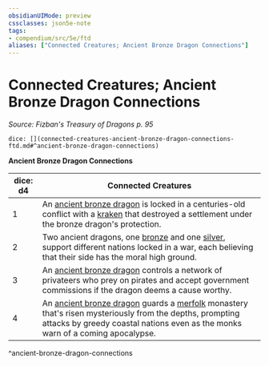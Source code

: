 ```yaml
---
obsidianUIMode: preview
cssclasses: json5e-note
tags:
- compendium/src/5e/ftd
aliases: ["Connected Creatures; Ancient Bronze Dragon Connections"]
---
```

# Connected Creatures; Ancient Bronze Dragon Connections
*Source: Fizban's Treasury of Dragons p. 95* 

`dice: [](connected-creatures-ancient-bronze-dragon-connections-ftd.md#^ancient-bronze-dragon-connections)`

**Ancient Bronze Dragon Connections**

| dice: d4 | Connected Creatures |
|----------|---------------------|
| 1 | An [ancient bronze dragon](/2-Mechanics/CLI/bestiary/dragon/ancient-bronze-dragon.md) is locked in a centuries-old conflict with a [kraken](/2-Mechanics/CLI/bestiary/monstrosity/kraken.md) that destroyed a settlement under the bronze dragon's protection. |
| 2 | Two ancient dragons, one [bronze](/2-Mechanics/CLI/bestiary/dragon/ancient-bronze-dragon.md) and one [silver](/2-Mechanics/CLI/bestiary/dragon/ancient-silver-dragon.md), support different nations locked in a war, each believing that their side has the moral high ground. |
| 3 | An [ancient bronze dragon](/2-Mechanics/CLI/bestiary/dragon/ancient-bronze-dragon.md) controls a network of privateers who prey on pirates and accept government commissions if the dragon deems a cause worthy. |
| 4 | An [ancient bronze dragon](/2-Mechanics/CLI/bestiary/dragon/ancient-bronze-dragon.md) guards a [merfolk](/2-Mechanics/CLI/bestiary/humanoid/merfolk.md) monastery that's risen mysteriously from the depths, prompting attacks by greedy coastal nations even as the monks warn of a coming apocalypse. |
^ancient-bronze-dragon-connections